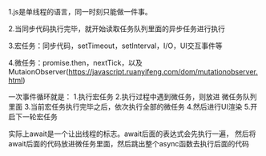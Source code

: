 1.js是单线程的语言，同一时刻只能做一件事。

2.当同步代码执行完毕，就开始读取任务队列里面的异步任务进行执行

3.宏任务：同步代码，setTimeout，setInterval，I/O，UI交互事件等

4.微任务：promise.then，nextTick，以及
MutaionObserver(https://javascript.ruanyifeng.com/dom/mutationobserver.html)

一次事件循环就是：
1.执行宏任务
2.执行过程中遇到微任务，则放进 微任务队列里面
3.当前宏任务执行完毕之后，依次执行全部的微任务
4.然后进行UI渲染
5.开启下一轮宏任务

实际上await是一个让出线程的标志。await后面的表达式会先执行一遍，
然后将await后面的代码放进微任务里面，然后跳出整个async函数去执行后面的代码
